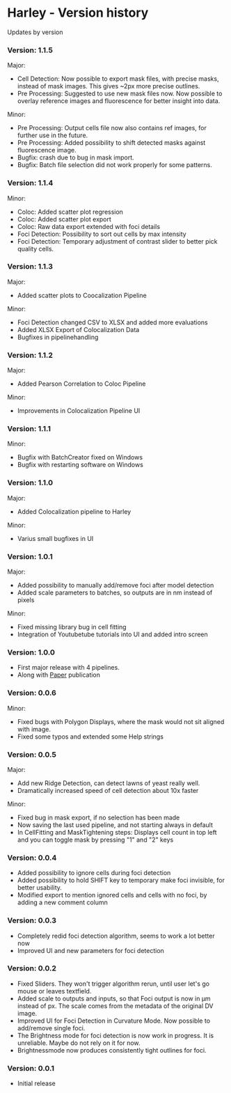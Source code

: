 # Harley - Version history
Updates by version

### Version: 1.1.5

Major:
- Cell Detection: Now possible to export mask files, with precise masks, instead of mask images. This gives ~2px more precise outlines.
- Pre Processing: Suggested to use new mask files now. Now possible to overlay reference images and fluorescence for better insight into data.

Minor: 
- Pre Processing: Output cells file now also contains ref images, for further use in the future. 
- Pre Processing: Added possibility to shift detected masks against fluorescence image.
- Bugfix: crash due to bug in mask import.
- Bugfix: Batch file selection did not work properly for some patterns. 

### Version: 1.1.4

Minor:
- Coloc: Added scatter plot regression
- Coloc: Added scatter plot export
- Coloc: Raw data export extended with foci details
- Foci Detection: Possibility to sort out cells by max intensity
- Foci Detection: Temporary adjustment of contrast slider to better pick quality cells.

### Version: 1.1.3

Major:
- Added scatter plots to Coocalization Pipeline 

Minor:
- Foci Detection changed CSV to XLSX and added more evaluations
- Added XLSX Export of Colocalization Data
- Bugfixes in pipelinehandling 

### Version: 1.1.2
Major:
- Added Pearson Correlation to Coloc Pipeline 

Minor:
- Improvements in Colocalization Pipeline UI


### Version: 1.1.1
Minor:
- Bugfix with BatchCreator fixed on Windows
- Bugfix with restarting software on Windows

### Version: 1.1.0
Major: 
- Added Colocalization pipeline to Harley

Minor:
- Varius small bugfixes in UI 

### Version: 1.0.1
Major:
- Added possibility to manually add/remove foci after model detection
- Added scale parameters to batches, so outputs are in nm instead of pixels

Minor:
- Fixed missing library bug in cell fitting
- Integration of Youtubetube tutorials into UI and added intro screen

### Version: 1.0.0

- First major release with 4 pipelines.
- Along with [Paper](https://www.biorxiv.org/content/10.1101/2021.11.29.470484v1?rss=1) publication

### Version: 0.0.6

Minor:
- Fixed bugs with Polygon Displays, where the mask would not sit aligned with image.
- Fixed some typos and extended some Help strings

### Version: 0.0.5

Major:
- Add new Ridge Detection, can detect lawns of yeast really well.
- Dramatically increased speed of cell detection about 10x faster 

Minor:
- Fixed bug in mask export, if no selection has been made
- Now saving the last used pipeline, and not starting always in default
- In CellFitting and MaskTightening steps: Displays cell count in top left and you can toggle mask by pressing "1" and "2" keys

### Version: 0.0.4

- Added possibility to ignore cells during foci detection
- Added possibility to hold SHIFT key to temporary make foci invisible, for better usability.
- Modified export to mention ignored cells and cells with no foci, by adding a new comment column

### Version: 0.0.3

- Completely redid foci detection algorithm, seems to work a lot better now
- Improved UI and new parameters for foci detection

### Version: 0.0.2

- Fixed Sliders. They won't trigger algorithm rerun, until user let's go mouse or leaves textfield.
- Added scale to outputs and inputs, so that Foci output is now in µm instead of px. The scale comes from the metadata of the original DV image.
- Improved UI for Foci Detection in Curvature Mode. Now possible to add/remove single foci.
- The Brightness mode for foci detection is now work in progress. It is unreliable. Maybe do not rely on it for now.
- Brightnessmode now produces consistently tight outlines for foci. 

### Version: 0.0.1
 
- Initial release 